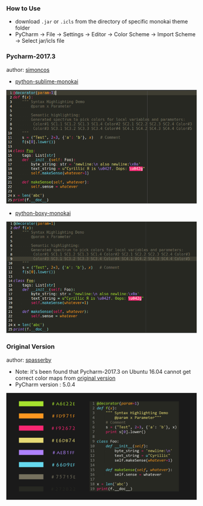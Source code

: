 ### How to Use

- download `.jar` or `.icls` from the directory of specific monokai theme folder
- PyCharm -> File -> Settings -> Editor -> Color Scheme -> Import Scheme -> Select jar/icls file

### Pycharm-2017.3

author: [simoncos](https://github.com/simoncos)

- [python-sublime-monokai](python-sublime-monokai)

![python-sublime-monokai](python-sublime-monokai/python-sublime-monokai.png)

- [python-boxy-monokai](python-boxy-monokai)

![python-boxy-monokai](python-boxy-monokai/python-boxy-monokai.png)

### Original Version

author: [spasserby](https://github.com/spasserby)

- Note: it's been found that Pycharm-2017.3 on Ubuntu 16.04 cannot get correct color maps from [original version](original)
- PyCharm version : 5.0.4

![sublime-monokai-original](original/PyCharm-monokai.jpg)

